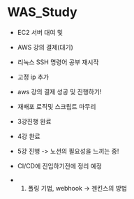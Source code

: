 # WAS_Study

- EC2 서버 대여 및
- AWS 강의 결제(대기)
- 리눅스 SSH 명령어 공부 재시작

- 고정 ip 추가
- aws 강의 결제 성공 및 진행하기!

- 재배포 로직및 스크립트 마무리
- 3강진행 완료
- 4강 완료
- 5강 진행 -> 노션의 필요성을 느끼는 중!
- CI/CD에 진입하기전에 정리 예정
- 1. 폴링 기법, webhook -> 젠킨스의 방법
